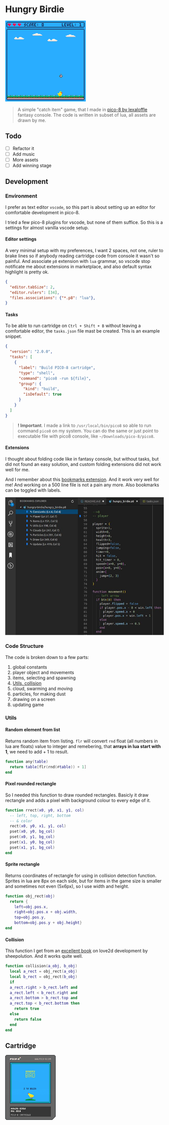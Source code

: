 # Hungry Birdie

![Preview](hungry-birdie.p8.gif)

> A simple "catch item" game, that I made in [pico-8 by lexaloffle](https://www.lexaloffle.com/pico-8.php) fantasy console.
> The code is written in subset of lua, all assets are drawn by me.

## Todo

- [ ] Refactor it
- [ ] Add music
- [ ] More assets
- [ ] Add winning stage

## Development

### Environment

I prefer as text editor `vscode`, so this part is about setting up an editor for comfortable development in pico-8.

I tried a few pico-8 plugins for vscode, but none of them suffice.
So this is a settings for almost vanilla vscode setup.

#### Editor settings

A very minimal setup with my preferences, I want 2 spaces, not one,
ruler to brake lines so if anybody reading cartridge code from console
it wasn't so painful. And associate `p8` extension with `lua` grammar,
so vscode stop notificate me about extensions in marketplace, and also
default syntax highlight is pretty ok.

```json
{
  "editor.tabSize": 2,
  "editor.rulers": [34],
  "files.associations": {"*.p8": "lua"},
}
```

#### Tasks

To be able to run cartridge on `Ctrl + Shift + B` without leaving a comfortable editor, the `tasks.json` file mast be created. This is an example snippet.

```json
{
  "version": "2.0.0",
  "tasks": [
    {
      "label": "Build PICO-8 cartridge",
      "type": "shell",
      "command": "pico8 -run ${file}",
      "group": {
        "kind": "build",
        "isDefault": true
      }
    }
  ]
}
```

> **! Important**. I made a link to `/usr/local/bin/pico8` so able to run command `pico8` on my system. You can do the same or just point to executable file with pico8 console, like `~/Downloads/pico-8/pico8`.

#### Extensions

I thought about folding code like in fantasy console, but without tasks, but did not found an easy solution, and custom folding extensions did not work well for me.

And I remember about this [bookmarks extension](https://marketplace.visualstudio.com/items?itemName=alefragnani.Bookmarks). And it work very well for me! And working on a 500 line file is not a pain any more. Also bookmarks can be toggled with labels.

![Bookmarks Extension for VSCode](vscode-bookmarks-extension.jpg)

### Code Structure

The code is broken down to a few parts:

1. global constants
2. player object and movements
3. items, selecting and spawning
4. [Utils, collision](#utils)
5. cloud, swarming and moving
6. particles, for making dust
7. drawing on a screen
8. updating game

### Utils

#### Random element from list

Returns random item from listing. `flr` will convert `rnd` float (all numbers in lua are floats) value to integer and remebering, that __arrays in lua start with 1__, we need to add + 1 to result.

```lua
function any(table)
  return table[flr(rnd(#table)) + 1]
end
```

#### Pixel rounded rectangle

So I needed this function to draw rounded rectangles.
Basicly it draw rectangle and adds a pixel with background colour
to every edge of it.

```lua
function rrect(x0, y0, x1, y1, col)
  -- left, top, right, bottom
  -- & color
  rect(x0, y0, x1, y1, col)
  pset(x0, y0, bg_col)
  pset(x0, y1, bg_col)
  pset(x1, y0, bg_col)
  pset(x1, y1, bg_col)
end
```

#### Sprite rectangle

Returns coordinates of rectangle for using in collision detection function. Sprites in lua are 8px on each side, but for items in the game size is smaller and sometimes not even (5x6px), so I use width and height.

```lua
function obj_rect(obj)
  return {
    left=obj.pos.x,
    right=obj.pos.x + obj.width,
    top=obj.pos.y,
    bottom=obj.pos.y + obj.height}
end
```

#### Collision

This function I get from an [excellent book](http://www.sheepolution.com/learn/book/13) on love2d development by sheepolution. And it works quite well.

```lua
function collision(a_obj, b_obj)
  local a_rect = obj_rect(a_obj)
  local b_rect = obj_rect(b_obj)
  if
  a_rect.right > b_rect.left and
  a_rect.left < b_rect.right and
  a_rect.bottom > b_rect.top and
  a_rect.top < b_rect.bottom then
    return true
  else
    return false
  end
end
```

## Cartridge

![Cartridge](hungry-birdie.p8.png)
